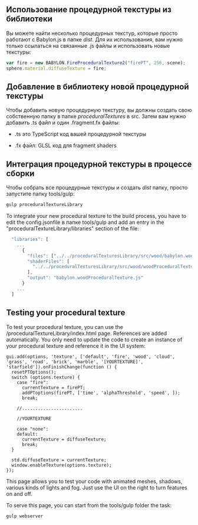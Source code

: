 ﻿## Использование процедурной текстуры из библиотеки

Вы можете найти несколько процедурных текстур, которые просто работают с Babylon.js в папке *dist*. Для их использования, вам нужно только ссылаться на связанные .js файлы и использовать новые текстуры:

```js
var fire = new BABYLON.FireProceduralTexture2("firePT", 256, scene);
sphere.material.diffuseTexture = fire;
```

## Добавление в библиотеку новой процедурной текстуры

Чтобы добавить новую процедурную текстуру, вы должны создать свою собственную папку в папке *proceduralTextures* в src. Затем вам нужно добавить .ts файл и один .fragment.fx файлы:

* .ts это TypeScript код вашей процедурной текстуры

* .fx файл: GLSL код для fragment shaders

## Интеграция процедурной текстуры в процессе сборки

Чтобы собрать все процедурные текстуры и создать *dist* папку, просто запустите папку tools/gulp:

```js
gulp proceduralTextureLibrary
```

To integrate your new procedural texture to the build process, you have to edit the config.jsonfile в папке tools/gulp and add an entry in the "proceduralTextureLibrary/libraries" section of the file:

```js
  "libraries": [
    ...
      {
        "files": ["../../proceduralTexturesLibrary/src/wood/babylon.woodProceduralTexture.ts"],
        "shaderFiles": [
          "../../proceduralTexturesLibrary/src/wood/woodProceduralTexture.fragment.fx"
        ],
        "output": "babylon.woodProceduralTexture.js"
      }
    ...
  ]
```

## Testing your procedural texture

To test your procedural texture, you can use the /proceduralTextureLibrary/index.html  page. References are added automatically. You only need to update the code to create an instance of your procedural texture and reference it in the UI system:

```
gui.add(options, 'texture', ['default', 'fire', 'wood', 'cloud', 'grass', 'road', 'brick', 'marble', '[YOURTEXTURE]', 'starfield']).onFinishChange(function () {
  resetPTOptions();
  switch (options.texture) {
    case "fire":
      currentTexture = firePT;
      addPToptions(firePT, ['time', 'alphaThreshold', 'speed', ]);
      break;

    //.......................

    //YOURTEXTURE

    case "none":
    default:
      currentTexture = diffuseTexture;
      break;
  }

  std.diffuseTexture = currentTexture;
  window.enableTexture(options.texture);
});
```

This page allows you to test your code with animated meshes, shadows, various kinds of lights and fog. Just use the UI on the right to turn features on and off.

To serve this page, you can start from the tools/gulp folder the task:

```js
gulp webserver
```
